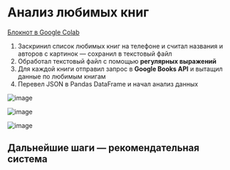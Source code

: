 # Анализ любимых книг
[Блокнот в Google Colab](https://colab.research.google.com/drive/17aoAqvgPM77rYthhLhrKbK8Ep0K8Xydd?usp=sharing)

1. Заскринил список любимых книг на телефоне и считал названия и авторов с картинок — сохранил в текстовый файл
2. Обработал текстовый файл с помощью **регулярных выражений**
3. Для каждой книги отправил запрос в **Google Books API** и вытащил данные по любимым книгам
4. Перевел JSON в Pandas DataFrame и начал анализ данных

  ![image](https://github.com/zinoviev-tech/books-analytics/assets/140282696/9cbcb0e4-15d2-442b-a3e7-5c11e607b565)

  ![image](https://github.com/zinoviev-tech/books-analytics/assets/140282696/728267a7-2ea8-4cfc-9ffc-0251760442cb)



  ![image](https://github.com/zinoviev-tech/books-analytics/assets/140282696/9ed1c34a-d333-4e55-9f77-e987a773381d)



## Дальнейшие шаги — рекомендательная система
